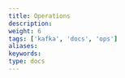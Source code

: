 ```yaml
---
title: Operations
description: 
weight: 6
tags: ['kafka', 'docs', 'ops']
aliases: 
keywords: 
type: docs
---
```


